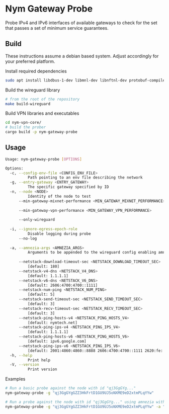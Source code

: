# Nym Gateway Probe

Probe IPv4 and IPv6 interfaces of available gateways to check for the
set that passes a set of minimum service guarantees.



## Build

These instructions assume a debian based system. Adjust accordingly for your
preferred platform.

Install required dependencies
```sh
sudo apt install libdbus-1-dev libmnl-dev libnftnl-dev protobuf-compiler llvm-dev libclang-dev clang
```

Build the wireguard library

```sh
# from the root of the repository
make build-wireguard
```

Build VPN libraries and executables

```sh
cd nym-vpn-core/
# build the prober
cargo build -p nym-gateway-probe
```

## Usage

```sh
Usage: nym-gateway-probe [OPTIONS]

Options:
  -c, --config-env-file <CONFIG_ENV_FILE>
          Path pointing to an env file describing the network
  -g, --entry-gateway <ENTRY_GATEWAY>
          The specific gateway specified by ID
  -n, --node <NODE>
          Identity of the node to test
      --min-gateway-mixnet-performance <MIN_GATEWAY_MIXNET_PERFORMANCE>
          
      --min-gateway-vpn-performance <MIN_GATEWAY_VPN_PERFORMANCE>
          
      --only-wireguard
          
  -i, --ignore-egress-epoch-role
          Disable logging during probe
      --no-log
          
  -a, --amnezia-args <AMNEZIA_ARGS>
          Arguments to be appended to the wireguard config enabling amnezia-wg configuration
      
      --netstack-download-timeout-sec <NETSTACK_DOWNLOAD_TIMEOUT_SEC>
          [default: 180]
      --netstack-v4-dns <NETSTACK_V4_DNS>
          [default: 1.1.1.1]
      --netstack-v6-dns <NETSTACK_V6_DNS>
          [default: 2606:4700:4700::1111]
      --netstack-num-ping <NETSTACK_NUM_PING>
          [default: 5]
      --netstack-send-timeout-sec <NETSTACK_SEND_TIMEOUT_SEC>
          [default: 3]
      --netstack-recv-timeout-sec <NETSTACK_RECV_TIMEOUT_SEC>
          [default: 3]
      --netstack-ping-hosts-v4 <NETSTACK_PING_HOSTS_V4>
          [default: nymtech.net]
      --netstack-ping-ips-v4 <NETSTACK_PING_IPS_V4>
          [default: 1.1.1.1]
      --netstack-ping-hosts-v6 <NETSTACK_PING_HOSTS_V6>
          [default: ipv6.google.com]
      --netstack-ping-ips-v6 <NETSTACK_PING_IPS_V6>
          [default: 2001:4860:4860::8888 2606:4700:4700::1111 2620:fe::fe]
  -h, --help
          Print help
  -V, --version
          Print version
```

Examples

```sh
# Run a basic probe against the node with id "qj3GgGYg..."
nym-gateway-probe -g "qj3GgGYgGZZ3HkFrtD1GU9UJ5oNXME9eD2xtmPLqYYw"

# Run a probe against the node with id "qj3GgGYg..." using amnezia with junk packets enabled.
nym-gateway-probe -g "qj3GgGYgGZZ3HkFrtD1GU9UJ5oNXME9eD2xtmPLqYYw" -a "jc=4\njmin=40\njmax=70\n"
```
